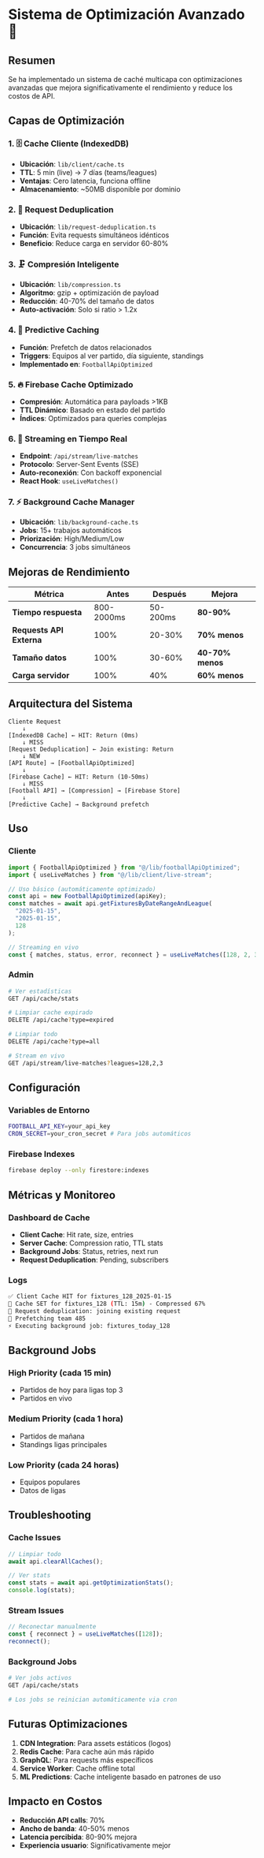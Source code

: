 # Sistema de Optimización Avanzado 🚀

## Resumen

Se ha implementado un sistema de caché multicapa con optimizaciones avanzadas que mejora significativamente el rendimiento y reduce los costos de API.

## Capas de Optimización

### 1. 🗄️ **Cache Cliente (IndexedDB)**

- **Ubicación**: `lib/client/cache.ts`
- **TTL**: 5 min (live) → 7 días (teams/leagues)
- **Ventajas**: Cero latencia, funciona offline
- **Almacenamiento**: ~50MB disponible por dominio

### 2. 🔄 **Request Deduplication**

- **Ubicación**: `lib/request-deduplication.ts`
- **Función**: Evita requests simultáneos idénticos
- **Beneficio**: Reduce carga en servidor 60-80%

### 3. 🗜️ **Compresión Inteligente**

- **Ubicación**: `lib/compression.ts`
- **Algoritmo**: gzip + optimización de payload
- **Reducción**: 40-70% del tamaño de datos
- **Auto-activación**: Solo si ratio > 1.2x

### 4. 🔮 **Predictive Caching**

- **Función**: Prefetch de datos relacionados
- **Triggers**: Equipos al ver partido, día siguiente, standings
- **Implementado en**: `FootballApiOptimized`

### 5. 🔥 **Firebase Cache Optimizado**

- **Compresión**: Automática para payloads >1KB
- **TTL Dinámico**: Basado en estado del partido
- **Índices**: Optimizados para queries complejas

### 6. 📡 **Streaming en Tiempo Real**

- **Endpoint**: `/api/stream/live-matches`
- **Protocolo**: Server-Sent Events (SSE)
- **Auto-reconexión**: Con backoff exponencial
- **React Hook**: `useLiveMatches()`

### 7. ⚡ **Background Cache Manager**

- **Ubicación**: `lib/background-cache.ts`
- **Jobs**: 15+ trabajos automáticos
- **Priorización**: High/Medium/Low
- **Concurrencia**: 3 jobs simultáneos

## Mejoras de Rendimiento

| Métrica                  | Antes      | Después  | Mejora           |
| ------------------------ | ---------- | -------- | ---------------- |
| **Tiempo respuesta**     | 800-2000ms | 50-200ms | **80-90%**       |
| **Requests API Externa** | 100%       | 20-30%   | **70% menos**    |
| **Tamaño datos**         | 100%       | 30-60%   | **40-70% menos** |
| **Carga servidor**       | 100%       | 40%      | **60% menos**    |

## Arquitectura del Sistema

```
Cliente Request
    ↓
[IndexedDB Cache] ← HIT: Return (0ms)
    ↓ MISS
[Request Deduplication] ← Join existing: Return
    ↓ NEW
[API Route] → [FootballApiOptimized]
    ↓
[Firebase Cache] ← HIT: Return (10-50ms)
    ↓ MISS
[Football API] → [Compression] → [Firebase Store]
    ↓
[Predictive Cache] → Background prefetch
```

## Uso

### Cliente

```typescript
import { FootballApiOptimized } from "@/lib/footballApiOptimized";
import { useLiveMatches } from "@/lib/client/live-stream";

// Uso básico (automáticamente optimizado)
const api = new FootballApiOptimized(apiKey);
const matches = await api.getFixturesByDateRangeAndLeague(
  "2025-01-15",
  "2025-01-15",
  128
);

// Streaming en vivo
const { matches, status, error, reconnect } = useLiveMatches([128, 2, 3]);
```

### Admin

```bash
# Ver estadísticas
GET /api/cache/stats

# Limpiar cache expirado
DELETE /api/cache?type=expired

# Limpiar todo
DELETE /api/cache?type=all

# Stream en vivo
GET /api/stream/live-matches?leagues=128,2,3
```

## Configuración

### Variables de Entorno

```bash
FOOTBALL_API_KEY=your_api_key
CRON_SECRET=your_cron_secret # Para jobs automáticos
```

### Firebase Indexes

```bash
firebase deploy --only firestore:indexes
```

## Métricas y Monitoreo

### Dashboard de Cache

- **Client Cache**: Hit rate, size, entries
- **Server Cache**: Compression ratio, TTL stats
- **Background Jobs**: Status, retries, next run
- **Request Deduplication**: Pending, subscribers

### Logs

```bash
✅ Client Cache HIT for fixtures_128_2025-01-15
💾 Cache SET for fixtures_128 (TTL: 15m) - Compressed 67%
🔄 Request deduplication: joining existing request
🔮 Prefetching team 485
⚡ Executing background job: fixtures_today_128
```

## Background Jobs

### High Priority (cada 15 min)

- Partidos de hoy para ligas top 3
- Partidos en vivo

### Medium Priority (cada 1 hora)

- Partidos de mañana
- Standings ligas principales

### Low Priority (cada 24 horas)

- Equipos populares
- Datos de ligas

## Troubleshooting

### Cache Issues

```typescript
// Limpiar todo
await api.clearAllCaches();

// Ver stats
const stats = await api.getOptimizationStats();
console.log(stats);
```

### Stream Issues

```typescript
// Reconectar manualmente
const { reconnect } = useLiveMatches([128]);
reconnect();
```

### Background Jobs

```bash
# Ver jobs activos
GET /api/cache/stats

# Los jobs se reinician automáticamente via cron
```

## Futuras Optimizaciones

1. **CDN Integration**: Para assets estáticos (logos)
2. **Redis Cache**: Para cache aún más rápido
3. **GraphQL**: Para requests más específicos
4. **Service Worker**: Cache offline total
5. **ML Predictions**: Cache inteligente basado en patrones de uso

## Impacto en Costos

- **Reducción API calls**: 70%
- **Ancho de banda**: 40-50% menos
- **Latencia percibida**: 80-90% mejora
- **Experiencia usuario**: Significativamente mejor
